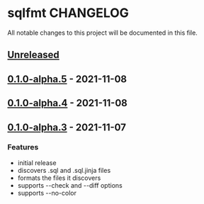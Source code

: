# sqlfmt CHANGELOG

All notable changes to this project will be documented in this file.

## [Unreleased]

## [0.1.0-alpha.5] - 2021-11-08

## [0.1.0-alpha.4] - 2021-11-08

## [0.1.0-alpha.3] - 2021-11-07

### Features

-   initial release
-   discovers .sql and .sql.jinja files
-   formats the files it discovers
-   supports --check and --diff options
-   supports --no-color

[Unreleased]: https://github.com/tconbeer/sqlfmt/compare/0.1.0-alpha.5...HEAD

[0.1.0-alpha.5]: https://github.com/tconbeer/sqlfmt/compare/0.1.0-alpha.4...0.1.0-alpha.5

[0.1.0-alpha.4]: https://github.com/tconbeer/sqlfmt/compare/0.1.0-alpha.3...0.1.0-alpha.4

[0.1.0-alpha.3]: https://github.com/tconbeer/sqlfmt/compare/be2632583ef7e2af3062777cd38aafacd7d5e575...0.1.0-alpha.3

